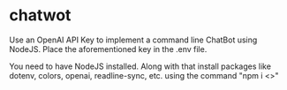 # chatwot
Use an OpenAI API Key to implement a command line ChatBot using NodeJS.
Place the aforementioned key in the .env file.

You need to have NodeJS installed.
Along with that install packages like dotenv, colors, openai,
readline-sync, etc. using the command "npm i <<package-name>>"
